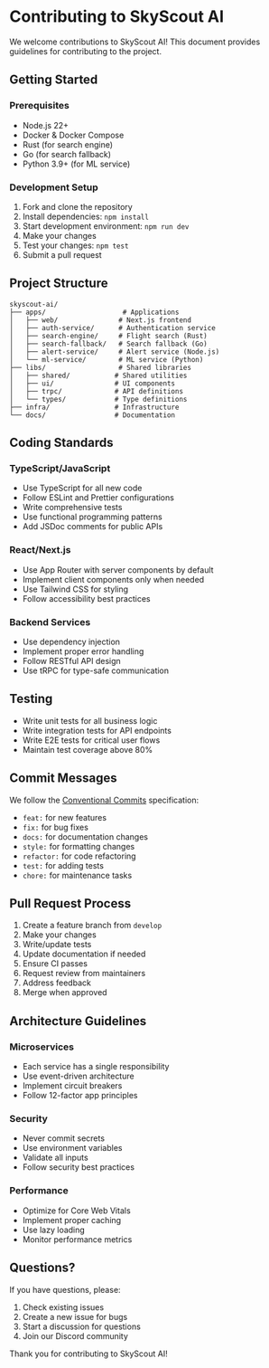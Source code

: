 # Contributing to SkyScout AI

We welcome contributions to SkyScout AI! This document provides guidelines for contributing to the project.

## Getting Started

### Prerequisites

- Node.js 22+
- Docker & Docker Compose
- Rust (for search engine)
- Go (for search fallback)
- Python 3.9+ (for ML service)

### Development Setup

1. Fork and clone the repository
2. Install dependencies: `npm install`
3. Start development environment: `npm run dev`
4. Make your changes
5. Test your changes: `npm test`
6. Submit a pull request

## Project Structure

```
skyscout-ai/
├── apps/                   # Applications
│   ├── web/               # Next.js frontend
│   ├── auth-service/      # Authentication service
│   ├── search-engine/     # Flight search (Rust)
│   ├── search-fallback/   # Search fallback (Go)
│   ├── alert-service/     # Alert service (Node.js)
│   └── ml-service/        # ML service (Python)
├── libs/                  # Shared libraries
│   ├── shared/           # Shared utilities
│   ├── ui/               # UI components
│   ├── trpc/             # API definitions
│   └── types/            # Type definitions
├── infra/                # Infrastructure
└── docs/                 # Documentation
```

## Coding Standards

### TypeScript/JavaScript

- Use TypeScript for all new code
- Follow ESLint and Prettier configurations
- Write comprehensive tests
- Use functional programming patterns
- Add JSDoc comments for public APIs

### React/Next.js

- Use App Router with server components by default
- Implement client components only when needed
- Use Tailwind CSS for styling
- Follow accessibility best practices

### Backend Services

- Use dependency injection
- Implement proper error handling
- Follow RESTful API design
- Use tRPC for type-safe communication

## Testing

- Write unit tests for all business logic
- Write integration tests for API endpoints
- Write E2E tests for critical user flows
- Maintain test coverage above 80%

## Commit Messages

We follow the [Conventional Commits](https://www.conventionalcommits.org/) specification:

- `feat:` for new features
- `fix:` for bug fixes
- `docs:` for documentation changes
- `style:` for formatting changes
- `refactor:` for code refactoring
- `test:` for adding tests
- `chore:` for maintenance tasks

## Pull Request Process

1. Create a feature branch from `develop`
2. Make your changes
3. Write/update tests
4. Update documentation if needed
5. Ensure CI passes
6. Request review from maintainers
7. Address feedback
8. Merge when approved

## Architecture Guidelines

### Microservices

- Each service has a single responsibility
- Use event-driven architecture
- Implement circuit breakers
- Follow 12-factor app principles

### Security

- Never commit secrets
- Use environment variables
- Validate all inputs
- Follow security best practices

### Performance

- Optimize for Core Web Vitals
- Implement proper caching
- Use lazy loading
- Monitor performance metrics

## Questions?

If you have questions, please:

1. Check existing issues
2. Create a new issue for bugs
3. Start a discussion for questions
4. Join our Discord community

Thank you for contributing to SkyScout AI!
